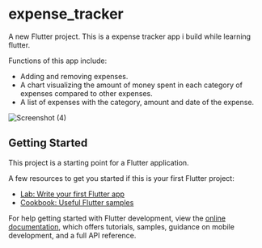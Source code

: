# expense_tracker

A new Flutter project.
This is a expense tracker app i build while learning flutter.

Functions of this app include: 
- Adding and removing expenses.
- A chart visualizing the amount of money spent in each category of expenses compared to other expenses.
- A list of expenses with the category, amount and date of the expense.

![Screenshot (4)](https://github.com/JacoHg/expense_tracker/assets/168348167/76b0a03b-673a-4981-9df6-72d9e1517c42)
## Getting Started

This project is a starting point for a Flutter application.

A few resources to get you started if this is your first Flutter project:

- [Lab: Write your first Flutter app](https://docs.flutter.dev/get-started/codelab)
- [Cookbook: Useful Flutter samples](https://docs.flutter.dev/cookbook)

For help getting started with Flutter development, view the
[online documentation](https://docs.flutter.dev/), which offers tutorials,
samples, guidance on mobile development, and a full API reference.
